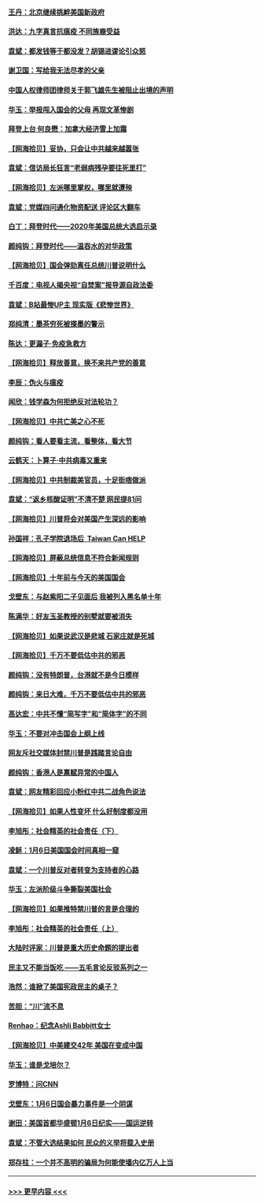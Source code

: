#### [王丹：北京继续挑衅美国新政府](../pages/nsc993/n12722456.md?t=02011151) 
#### [洪达：九字真言抗瘟疫 不同族裔受益](../pages/nsc993/n12722448.md?t=02011151) 
#### [袁斌：都发钱等于都没发？胡锡进谬论引众怒](../pages/nsc993/n12722393.md?t=02011151) 
#### [谢卫国：写给我无法尽孝的父亲](../pages/nsc993/n12720325.md?t=02011151) 
#### [中国人权律师团律师关于郭飞雄先生被阻止出境的声明](../pages/nsc993/n12720203.md?t=02011151) 
#### [华玉：举报闯入国会的父母 再现文革惨剧](../pages/nsc993/n12719070.md?t=02011151) 
#### [拜登上台 何良懋：加拿大经济雪上加霜](../pages/nsc993/n12718943.md?t=02011151) 
#### [【网海拾贝】妥协，只会让中共越来越嚣张](../pages/nsc993/n12717392.md?t=02011151) 
#### [袁斌：信访局长狂言“老弱病残孕要往死里打”](../pages/nsc993/n12717343.md?t=02011151) 
#### [【网海拾贝】左派哪里掌权，哪里就遭殃](../pages/nsc993/n12715009.md?t=02011151) 
#### [袁斌：党媒四问通化物资配送 评论区大翻车](../pages/nsc993/n12714950.md?t=02011151) 
#### [白丁：拜登时代——2020年美国总统大选启示录](../pages/nsc993/n12714920.md?t=02011151) 
#### [颜纯钩：拜登时代——温吞水的对华政策](../pages/nsc993/n12713245.md?t=02011151) 
#### [【网海拾贝】国会弹劾离任总统川普说明什么](../pages/nsc993/n12712816.md?t=02011151) 
#### [千百度：电视人揭央视“自焚案”报导源自政法委](../pages/nsc993/n12709760.md?t=02011151) 
#### [袁斌：B站最惨UP主 现实版《悲惨世界》](../pages/nsc993/n12709686.md?t=02011151) 
#### [郑纯清：墨茶穷死被搽墨的警示](../pages/nsc993/n12709262.md?t=02011151) 
#### [陈达：更漏子·免疫急救方](../pages/nsc993/n12709244.md?t=02011151) 
#### [【网海拾贝】释放善意，换不来共产党的善意](../pages/nsc993/n12708361.md?t=02011151) 
#### [李辰：伪火与瘟疫](../pages/nsc993/n12707981.md?t=02011151) 
#### [闻欣：钱学森为何拒绝反对法轮功？](../pages/nsc993/n12707407.md?t=02011151) 
#### [【网海拾贝】中共亡美之心不死](../pages/nsc993/n12707621.md?t=02011151) 
#### [颜纯钩：看人要看主流，看整体，看大节](../pages/nsc993/n12707536.md?t=02011151) 
#### [云鹤天：卜算子‧中共病毒又重来](../pages/nsc993/n12707408.md?t=02011151) 
#### [【网海拾贝】中共制裁美官员，十足街痞做派](../pages/nsc993/n12705115.md?t=02011151) 
#### [袁斌：“返乡核酸证明”不清不楚 网民提81问](../pages/nsc993/n12704982.md?t=02011151) 
#### [【网海拾贝】川普将会对美国产生深远的影响](../pages/nsc993/n12703045.md?t=02011151) 
#### [孙国祥：孔子学院退场后  Taiwan Can HELP](../pages/nsc993/n12702430.md?t=02011151) 
#### [【网海拾贝】屏蔽总统信息不符合新闻规则](../pages/nsc993/n12699998.md?t=02011151) 
#### [【网海拾贝】十年前与今天的美国国会](../pages/nsc993/n12696993.md?t=02011151) 
#### [戈壁东：与赵紫阳二子见面后 我被列入黑名单十年](../pages/nsc993/n12696215.md?t=02011151) 
#### [陈满华：好友玉圣教授的别墅就要被消失](../pages/nsc993/n12695411.md?t=02011151) 
#### [【网海拾贝】如果说武汉是悲城 石家庄就是死城](../pages/nsc993/n12694589.md?t=02011151) 
#### [【网海拾贝】千万不要低估中共的邪恶](../pages/nsc993/n12692771.md?t=02011151) 
#### [颜纯钩：没有特朗普，台港就不是今日模样](../pages/nsc993/n12692678.md?t=02011151) 
#### [颜纯钩：来日大难，千万不要低估中共的邪恶](../pages/nsc993/n12692080.md?t=02011151) 
#### [高达宏：中共不懂“简写字”和“简体字”的不同](../pages/nsc993/n12692068.md?t=02011151) 
#### [华玉：不要对冲击国会上纲上线](../pages/nsc993/n12689948.md?t=02011151) 
#### [网友斥社交媒体封禁川普是践踏言论自由](../pages/nsc993/n12687482.md?t=02011151) 
#### [颜纯钩：香港人是禀赋异常的中国人](../pages/nsc993/n12685142.md?t=02011151) 
#### [袁斌：网友精彩回应小粉红中共二战角色说法](../pages/nsc993/n12684994.md?t=02011151) 
#### [【网海拾贝】如果人性变坏 什么好制度都没用](../pages/nsc993/n12683000.md?t=02011151) 
#### [李旭彤：社会精英的社会责任（下）](../pages/nsc993/n12680604.md?t=02011151) 
#### [凌稣：1月6日美国国会时间真相一窥](../pages/nsc993/n12682780.md?t=02011151) 
#### [袁斌：一个川普反对者转变为支持者的心路](../pages/nsc993/n12682700.md?t=02011151) 
#### [华玉：左派阶级斗争撕裂美国社会](../pages/nsc993/n12681226.md?t=02011151) 
#### [【网海拾贝】如果推特禁川普的言是合理的](../pages/nsc993/n12681232.md?t=02011151) 
#### [李旭彤：社会精英的社会责任（上）](../pages/nsc993/n12680501.md?t=02011151) 
#### [大陆时评家：川普是重大历史命题的提出者](../pages/nsc993/n12679904.md?t=02011151) 
#### [民主又不能当饭吃 ——五毛言论反驳系列之一](../pages/nsc993/n12679877.md?t=02011151) 
#### [浩然：谁掀了美国宪政民主的桌子？](../pages/nsc993/n12679850.md?t=02011151) 
#### [苦胆：“川”流不息](../pages/nsc993/n12678388.md?t=02011151) 
#### [Renhao：纪念Ashli Babbitt女士](../pages/nsc993/n12678359.md?t=02011151) 
#### [【网海拾贝】中美建交42年 美国在变成中国](../pages/nsc993/n12678324.md?t=02011151) 
#### [华玉：谁是戈培尔？](../pages/nsc993/n12677515.md?t=02011151) 
#### [罗博特：问CNN](../pages/nsc993/n12677172.md?t=02011151) 
#### [戈壁东：1月6日国会暴力事件是一个阴谋](../pages/nsc993/n12674639.md?t=02011151) 
#### [谢田：美国首都华盛顿1月6日纪实——国运逆转](../pages/nsc993/n12673190.md?t=02011151) 
#### [袁斌：不管大选结果如何 民众的义举将载入史册](../pages/nsc993/n12672787.md?t=02011151) 
#### [郑存柱：一个并不高明的骗局为何能使墙内亿万人上当](../pages/nsc993/n12671449.md?t=02011151) 

----
#### [ >>> 更早内容 <<< ](../indexes/nsc993-earlier.md)
